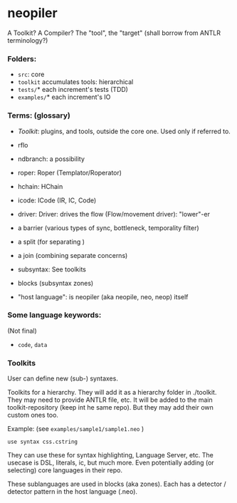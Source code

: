 # neopiler


A Toolkit?
A Compiler?
The "tool", the "target" (shall borrow from ANTLR terminology?)

### Folders:

* `src`: core
* `toolkit` accumulates tools: hierarchical
* `tests/`* each increment's tests (TDD)
* `examples/`* each increment's IO

### Terms: (glossary)
* *Toolkit*: plugins, and tools, outside the core one. Used only if referred to.
* rflo
* ndbranch: a possibility
* roper: Roper (Templator/Roperator)
* hchain: HChain
* icode: ICode (IR, IC, Code)

* driver: Driver: drives the flow (Flow/movement driver): "lower"-er
* a barrier (various types of sync, bottleneck, temporality filter)
* a split (for separating )
* a join (combining separate concerns)

* subsyntax: See toolkits
* blocks (subsyntax zones)
* "host language": is neopiler (aka neopile, neo, neop) itself

### Some language keywords:
(Not final)
   * `code`, `data`

### Toolkits
User can define new (sub-) syntaxes.

Toolkits for a hierarchy.
They will add it as a hierarchy folder in ./toolkit. They may need to provide ANTLR file, etc. It will be added to the main toolkit-repository (keep int he same repo). But they may add their own custom ones too.

Example: (see `examples/sample1/sample1.neo` )
```
use syntax css.cstring
```

They can use these for syntax highlighting, Language Server, etc.
The usecase is DSL, literals, ic, but much more.
Even potentially adding (or selecting) core languages in their repo.

These sublanguages are used in blocks (aka zones).
Each has a detector / detector pattern in the host language (.neo).
